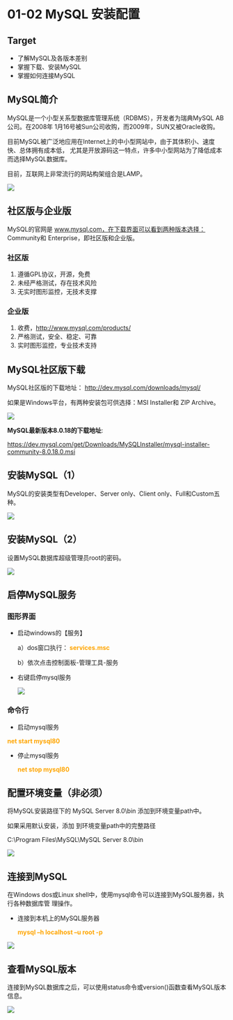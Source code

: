 # 01-02 MySQL 安装配置

## Target

- 了解MySQL及各版本差别 
-  掌握下载、安装MySQL 
-  掌握如何连接MySQL

## MySQL简介

MySQL是一个小型关系型数据库管理系统（RDBMS），开发者为瑞典MySQL AB公司。在2008年 1月16号被Sun公司收购，而2009年，SUN又被Oracle收购。 

目前MySQL被广泛地应用在Internet上的中小型网站中，由于其体积小、速度快、总体拥有成本低， 尤其是开放源码这一特点，许多中小型网站为了降低成本而选择MySQL数据库。

目前，互联网上非常流行的网站构架组合是LAMP。

![](Resources/07.png)

## 社区版与企业版

MySQL的官网是 www.mysql.com，在下载界面可以看到两种版本选择： Community和 Enterprise，即社区版和企业版。

### 社区版

1. 遵循GPL协议，开源，免费 
2. 未经严格测试，存在技术风险 
3. 无实时图形监控，无技术支撑

### 企业版

1. 收费，http://www.mysql.com/products/ 
2. 严格测试，安全、稳定、可靠 
3. 实时图形监控，专业技术支持

## MySQL社区版下载

MySQL社区版的下载地址： http://dev.mysql.com/downloads/mysql/ 

如果是Windows平台，有两种安装包可供选择：MSI Installer和 ZIP Archive。

![](Resources/08.png)

**MySQL最新版本8.0.18的下载地址**:

https://dev.mysql.com/get/Downloads/MySQLInstaller/mysql-installer-community-8.0.18.0.msi

## 安装MySQL（1）

MySQL的安装类型有Developer、Server only、Client only、Full和Custom五种。

![](Resources/09.png)

## 安装MySQL（2）

设置MySQL数据库超级管理员root的密码。

![](Resources/10.png)

## 启停MySQL服务

### 图形界面

- 启动windows的【服务】

  a）dos窗口执行：**<font color="orange"> services.msc </font>** 

  b）依次点击控制面板-管理工具-服务

- 右键启停mysql服务

  ![](Resources/11.png)

### 命令行

-  启动mysql服务 

  **<font color="orange"> net start mysql80 </font>** 

- 停止mysql服务 

  **<font color="orange"> net stop mysql80 </font>**

## 配置环境变量（非必须）

将MySQL安装路径下的 MySQL Server 8.0\bin 添加到环境变量path中。

如果采用默认安装，添加 到环境变量path中的完整路径 

C:\Program Files\MySQL\MySQL Server 8.0\bin

![](Resources/12.png)

## 连接到MySQL

在Windows dos或Linux shell中，使用mysql命令可以连接到MySQL服务器，执行各种数据库管 理操作。

- 连接到本机上的MySQL服务器 

  **<font color="orange">mysql –h localhost –u root -p</font>**

![](Resources/13.png)

## 查看MySQL版本

连接到MySQL数据库之后，可以使用status命令或version()函数查看MySQL版本信息。

![](Resources/14.png)